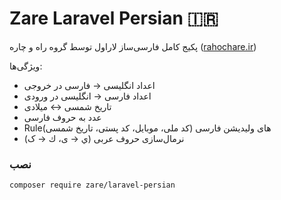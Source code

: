 # Zare Laravel Persian 🇮🇷
پکیج کامل فارسی‌ساز لاراول توسط گروه راه و چاره ([rahochare.ir](https://rahochare.ir))

ویژگی‌ها:
- اعداد انگلیسی → فارسی در خروجی
- اعداد فارسی → انگلیسی در ورودی
- تاریخ شمسی ↔ میلادی
- عدد به حروف فارسی
- Ruleهای ولیدیشن فارسی (کد ملی، موبایل، کد پستی، تاریخ شمسی)
- نرمال‌سازی حروف عربی (ي → ی، ك → ک)

### نصب
```bash
composer require zare/laravel-persian
